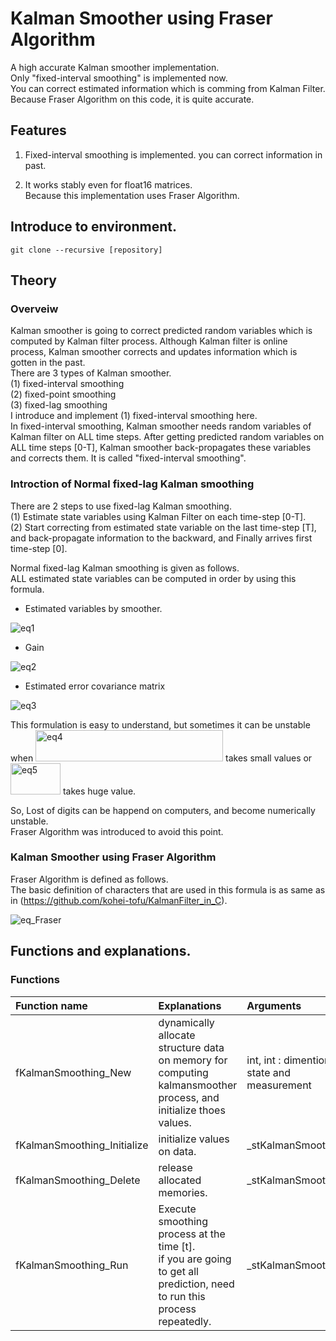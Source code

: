 # Kalman Smoother using Fraser Algorithm
 A high accurate Kalman smoother implementation.  
Only "fixed-interval smoothing" is implemented now.  
You can correct estimated information which is comming from Kalman Filter.  
Because Fraser Algorithm on this code, it is quite accurate.  

## Features
 1. Fixed-interval smoothing is implemented. you can correct information in past.  
 
 2. It works stably even for float16 matrices.  
    Because this implementation uses Fraser Algorithm.  
 

## Introduce to environment.
```
git clone --recursive [repository]
```


## Theory
### Overveiw
Kalman smoother is going to correct predicted random variables which is computed by Kalman filter process. Although Kalman filter is online process, Kalman smoother corrects and updates information which is gotten in the past.  
There are 3 types of Kalman smoother.  
(1) fixed-interval smoothing  
(2) fixed-point smoothing  
(3) fixed-lag smoothing  
 I introduce and implement (1) fixed-interval smoothing here.  
In fixed-interval smoothing, Kalman smoother needs random variables of Kalman filter on ALL time steps.
After getting predicted random variables on ALL time steps [0-T], 
Kalman smoother back-propagates these variables and corrects them.
It is called "fixed-interval smoothing".  

### Introction of Normal fixed-lag Kalman smoothing 
 There are 2 steps to use fixed-lag Kalman smoothing.  
(1) Estimate state variables using Kalman Filter on each time-step [0-T].  
(2) Start correcting from estimated state variable on the last time-step [T],  
    and back-propagate information to the backward, and Finally arrives first time-step [0].

Normal fixed-lag Kalman smoothing is given as follows.  
ALL estimated state variables can be computed in order by using this formula.  

* Estimated variables by smoother.
<img src="https://github.com/kohei-tofu/KalmanSmoother_in_C/blob/master/imgs/eq1.jpg" alt="eq1" title="formulation1">

* Gain
<img src="https://github.com/kohei-tofu/KalmanSmoother_in_C/blob/master/imgs/eq2.jpg" alt="eq2" title="formulation2">

* Estimated error covariance matrix
<img src="https://github.com/kohei-tofu/KalmanSmoother_in_C/blob/master/imgs/eq3.jpg" alt="eq3" title="formulation3">

 This formulation is easy to understand, but sometimes it can be unstable when <img src="https://github.com/kohei-tofu/KalmanSmoother_in_C/blob/master/imgs/eq4.jpg" alt="eq4" title="formulation4" width="300" height="50"> takes small values or <img src="https://github.com/kohei-tofu/KalmanSmoother_in_C/blob/master/imgs/eq5.jpg" alt="eq5" title="formulation5" width="80" height="50"> takes huge value.  

 So, Lost of digits can be happend on computers, and become numerically unstable.  
Fraser Algorithm was introduced to avoid this point.

### Kalman Smoother using Fraser Algorithm

Fraser Algorithm is defined as follows.  
The basic definition of characters that are used in this formula is as same as  in (https://github.com/kohei-tofu/KalmanFilter_in_C).  

<img src="https://github.com/kohei-tofu/KalmanSmoother_in_C/blob/master/imgs/eq_Fraser.jpg" alt="eq_Fraser" title="eq_Fraser">



## Functions and explanations.

### Functions
|Function name|Explanations|Arguments|
|:---|:---|:---|
|fKalmanSmoothing_New|dynamically allocate structure data on memory for computing kalmansmoother process, and initialize thoes values.|int, int : dimention of state and measurement|
|fKalmanSmoothing_Initialize|initialize values on data.|_stKalmanSmoothing*|
|fKalmanSmoothing_Delete| release allocated memories.|_stKalmanSmoothing*|
|fKalmanSmoothing_Run| Execute smoothing process at the time [t]. <br> if you are going to get all prediction, need to run this process repeatedly. |_stKalmanSmoothing*|

